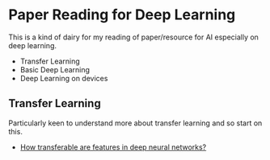 Paper Reading for Deep Learning
=======

This is a kind of dairy for my reading of paper/resource for AI especially on deep learning.

  * Transfer Learning
  * Basic Deep Learning
  * Deep Learning on devices

## Transfer Learning

   Particularly keen to understand more about transfer learning and so start on this.
   
 * [How transferable are features in deep neural networks?](5347-how-transferable-are-features-in-deep-neural-networks.pdf)

